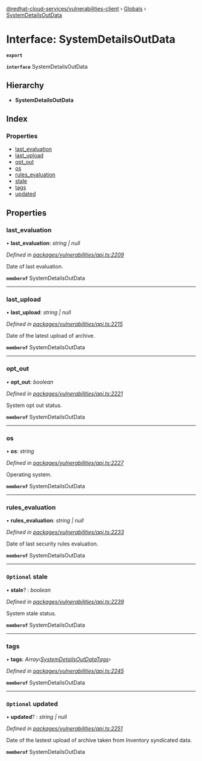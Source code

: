 [@redhat-cloud-services/vulnerabilities-client](../README.md) › [Globals](../globals.md) › [SystemDetailsOutData](systemdetailsoutdata.md)

# Interface: SystemDetailsOutData

**`export`** 

**`interface`** SystemDetailsOutData

## Hierarchy

* **SystemDetailsOutData**

## Index

### Properties

* [last_evaluation](systemdetailsoutdata.md#last_evaluation)
* [last_upload](systemdetailsoutdata.md#last_upload)
* [opt_out](systemdetailsoutdata.md#opt_out)
* [os](systemdetailsoutdata.md#os)
* [rules_evaluation](systemdetailsoutdata.md#rules_evaluation)
* [stale](systemdetailsoutdata.md#optional-stale)
* [tags](systemdetailsoutdata.md#tags)
* [updated](systemdetailsoutdata.md#optional-updated)

## Properties

###  last_evaluation

• **last_evaluation**: *string | null*

*Defined in [packages/vulnerabilities/api.ts:2209](https://github.com/RedHatInsights/javascript-clients/blob/master/packages/vulnerabilities/api.ts#L2209)*

Date of last evaluation.

**`memberof`** SystemDetailsOutData

___

###  last_upload

• **last_upload**: *string | null*

*Defined in [packages/vulnerabilities/api.ts:2215](https://github.com/RedHatInsights/javascript-clients/blob/master/packages/vulnerabilities/api.ts#L2215)*

Date of the latest upload of archive.

**`memberof`** SystemDetailsOutData

___

###  opt_out

• **opt_out**: *boolean*

*Defined in [packages/vulnerabilities/api.ts:2221](https://github.com/RedHatInsights/javascript-clients/blob/master/packages/vulnerabilities/api.ts#L2221)*

System opt out status.

**`memberof`** SystemDetailsOutData

___

###  os

• **os**: *string*

*Defined in [packages/vulnerabilities/api.ts:2227](https://github.com/RedHatInsights/javascript-clients/blob/master/packages/vulnerabilities/api.ts#L2227)*

Operating system.

**`memberof`** SystemDetailsOutData

___

###  rules_evaluation

• **rules_evaluation**: *string | null*

*Defined in [packages/vulnerabilities/api.ts:2233](https://github.com/RedHatInsights/javascript-clients/blob/master/packages/vulnerabilities/api.ts#L2233)*

Date of last security rules evaluation.

**`memberof`** SystemDetailsOutData

___

### `Optional` stale

• **stale**? : *boolean*

*Defined in [packages/vulnerabilities/api.ts:2239](https://github.com/RedHatInsights/javascript-clients/blob/master/packages/vulnerabilities/api.ts#L2239)*

System stale status.

**`memberof`** SystemDetailsOutData

___

###  tags

• **tags**: *Array‹[SystemDetailsOutDataTags](systemdetailsoutdatatags.md)›*

*Defined in [packages/vulnerabilities/api.ts:2245](https://github.com/RedHatInsights/javascript-clients/blob/master/packages/vulnerabilities/api.ts#L2245)*

**`memberof`** SystemDetailsOutData

___

### `Optional` updated

• **updated**? : *string | null*

*Defined in [packages/vulnerabilities/api.ts:2251](https://github.com/RedHatInsights/javascript-clients/blob/master/packages/vulnerabilities/api.ts#L2251)*

Date of the lastest upload of archive taken from Inventory syndicated data.

**`memberof`** SystemDetailsOutData
